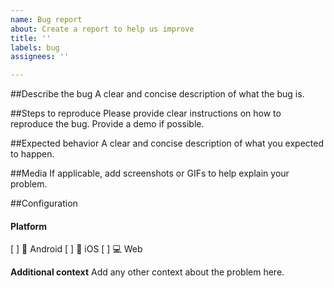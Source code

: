 ```yaml
---
name: Bug report
about: Create a report to help us improve
title: ''
labels: bug
assignees: ''

---
```


##Describe the bug
A clear and concise description of what the bug is.

##Steps to reproduce
Please provide clear instructions on how to reproduce the bug. Provide a demo if possible.

##Expected behavior
A clear and concise description of what you expected to happen.

##Media
If applicable, add screenshots or GIFs to help explain your problem.

##Configuration

#### Platform
[ ] :robot: Android
[ ] :iphone: iOS
[ ] :computer: Web

**Additional context**
Add any other context about the problem here.

